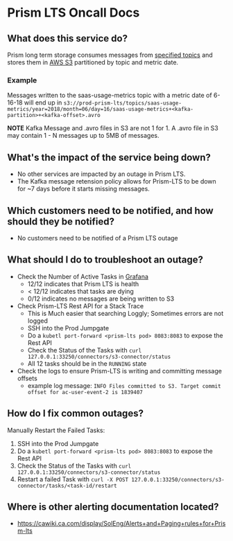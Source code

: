 # Prism LTS Oncall Docs

## What does this service do?
Prism long term storage consumes messages from [specified topics](prism-lts/values.yaml#L27) and stores them in [AWS S3](https://s3.console.aws.amazon.com/s3/buckets/prod-prism-lts/?region=us-west-2&tab=overview) partitioned by topic and metric date.

### Example
Messages written to the saas-usage-metrics topic with a metric date of 6-16-18 will end up in `s3://prod-prism-lts/topics/saas-usage-metrics/year=2018/month=06/day=16/saas-usage-metrics+<kafka-partition>+<kafka-offset>.avro` 

**NOTE** Kafka Message and .avro files in S3 are not 1 for 1. A .avro file in S3 may contain 1 - N messages up to 5MB of messages.

## What's the impact of the service being down?
  - No other services are impacted by an outage in Prism LTS.
  - The Kafka message retension policy allows for Prism-LTS to be down for ~7 days before it starts missing messages.

## Which customers need to be notified, and how should they be notified?
  - No customers need to be notified of a Prism LTS outage

## What should I do to troubleshoot an outage?
 - Check the Number of Active Tasks in [Grafana](https://grafana.commonstack.io/d/000000021/prism-long-term-storage?panelId=21&fullscreen&orgId=1&from=now-3h&to=now)
   - 12/12 indicates that Prism LTS is health
   - \< 12/12 indicates that tasks are dying
   - 0/12 indicates no messages are being written to S3
 - Check Prism-LTS Rest API for a Stack Trace
    - This is Much easier that searching Loggly; Sometimes errors are not logged
    - SSH into the Prod Jumpgate
    - Do a `kubetl port-forward <prism-lts pod> 8083:8083` to expose the Rest API
    - Check the Status of the Tasks with `curl 127.0.0.1:33250/connectors/s3-connector/status`
    - All 12 tasks should be in the `RUNNING` state
 - Check the logs to ensure Prism-LTS is writing and committing message offsets
    - example log message: `INFO Files committed to S3. Target commit offset for ac-user-event-2 is 1839407`


## How do I fix common outages?
Manually Restart the Failed Tasks:

  1. SSH into the Prod Jumpgate
  2. Do a `kubetl port-forward <prism-lts pod> 8083:8083` to expose the Rest API
  3. Check the Status of the Tasks with `curl 127.0.0.1:33250/connectors/s3-connector/status`
  4. Restart a failed Task with `curl -X POST 127.0.0.1:33250/connectors/s3-connector/tasks/<task-id/restart`

## Where is other alerting documentation located?
- https://cawiki.ca.com/display/SolEng/Alerts+and+Paging+rules+for+Prism-lts